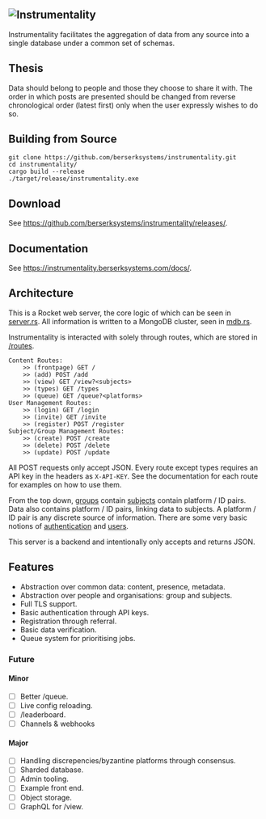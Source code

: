 ![Instrumentality](<https://instrumentality.berserksystems.com/header.png>)
---
Instrumentality facilitates the aggregation of data from any source into a single database under
a common set of schemas.

## Thesis
Data should belong to people and those they choose to share it with. The order in which posts are presented should be changed from reverse chronological order (latest first) only when the user expressly wishes to do so.

## Building from Source
```
git clone https://github.com/berserksystems/instrumentality.git
cd instrumentality/
cargo build --release
./target/release/instrumentality.exe
```

## Download
See <https://github.com/berserksystems/instrumentality/releases/>.

## Documentation
See <https://instrumentality.berserksystems.com/docs/>.

## Architecture
This is a Rocket web server, the core logic of which can be seen in [server.rs](src/server.rs). All information is written to a MongoDB cluster, seen in [mdb.rs](src/mdb.rs). 

Instrumentality is interacted with solely through routes, which are stored in [/routes](/src/routes/). 
```
Content Routes:
    >> (frontpage) GET /
    >> (add) POST /add
    >> (view) GET /view?<subjects>
    >> (types) GET /types
    >> (queue) GET /queue?<platforms>
User Management Routes:
    >> (login) GET /login
    >> (invite) GET /invite
    >> (register) POST /register
Subject/Group Management Routes:
    >> (create) POST /create
    >> (delete) POST /delete
    >> (update) POST /update
```
All POST requests only accept JSON. Every route except types requires an API key in the headers as `X-API-KEY`. 
See the documentation for each route for examples on how to use them.

From the top down, [groups](src/group.rs) contain [subjects](src/subject.rs) contain platform / ID pairs. Data also contains platform / ID pairs, linking data to subjects. A platform / ID pair is any discrete source of information. There are some very basic notions of [authentication](src/key.rs) and [users](src/user.rs). 

This server is a backend and intentionally only accepts and returns JSON.

## Features
- Abstraction over common data: content, presence, metadata.
- Abstraction over people and organisations: group and subjects.
- Full TLS support.
- Basic authentication through API keys.
- Registration through referral.
- Basic data verification.
- Queue system for prioritising jobs.

### Future
#### Minor
- [ ] Better /queue.
- [ ] Live config reloading.
- [ ] /leaderboard.
- [ ] Channels & webhooks

#### Major
- [ ] Handling discrepencies/byzantine platforms through consensus.
- [ ] Sharded database.
- [ ] Admin tooling.
- [ ] Example front end.
- [ ] Object storage.
- [ ] GraphQL for /view.